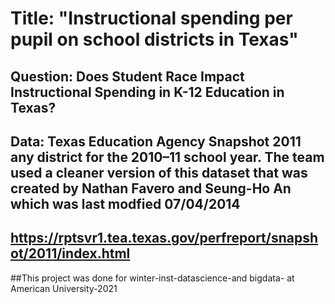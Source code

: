 # Title: "Instructional spending per pupil on school districts in Texas"
## Question: Does Student Race Impact Instructional Spending in K-12 Education in Texas?
## Data: Texas Education Agency Snapshot 2011 any district for the 2010–11 school year. The team used a cleaner version of this dataset that was created by Nathan Favero and Seung-Ho An which was last modfied 07/04/2014
## https://rptsvr1.tea.texas.gov/perfreport/snapshot/2011/index.html


##This project was done for winter-inst-datascience-and bigdata- at American University-2021
